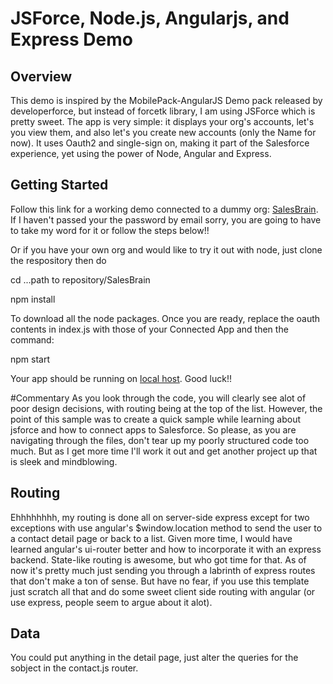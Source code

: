 # JSForce, Node.js, Angularjs, and Express Demo

## Overview
This demo is inspired by the MobilePack-AngularJS Demo pack released by developerforce, but instead of forcetk library, I am using JSForce which is pretty sweet. The app is very simple: it displays your org's accounts, let's you view them, and also let's you create new accounts (only the Name for now). It uses Oauth2 and single-sign on, making it part of the Salesforce experience, yet using the power of Node, Angular and Express. 

## Getting Started
Follow this link for a working demo connected to a dummy org: <a href="https://salesbrain.herokuapp.com/">SalesBrain</a>. If I haven't passed your the password by email sorry, you are going to have to take my word for it or follow the steps below!!

Or if you have your own org and would like to try it out with node, just clone the respository then do 
<p> cd ...path to repository/SalesBrain </p>
<p> npm install </p>

To download all the node packages. Once you are ready, replace the oauth contents in index.js with those of your Connected App and then the command:

<p> npm start </p>

Your app should be running on <a href="http://localhost:3000/">local host<a/>. Good luck!!

#Commentary
As you look through the code, you will clearly see alot of poor design decisions, with routing being at the top of the list. However, the point of this sample was to create a quick sample while learning about jsforce and how to connect apps to Salesforce. So please, as you are navigating through the files, don't tear up my poorly structured code too much. But as I get more time I'll work it out and get another project up that is sleek and mindblowing.

## Routing
Ehhhhhhhh, my routing is done all on server-side express except for two exceptions with use angular's $window.location method to send the user to a contact detail page or back to a list. Given more time, I would have learned angular's ui-router better and how to incorporate it with an express backend. State-like routing is awesome, but who got time for that. As of now it's pretty much just sending you through a labrinth of express routes that don't make a ton of sense. But have no fear, if you use this template just scratch all that and do some sweet client side routing with angular (or use express, people seem to argue about it alot).

## Data
You could put anything in the detail page, just alter the queries for the sobject in the contact.js router. 
